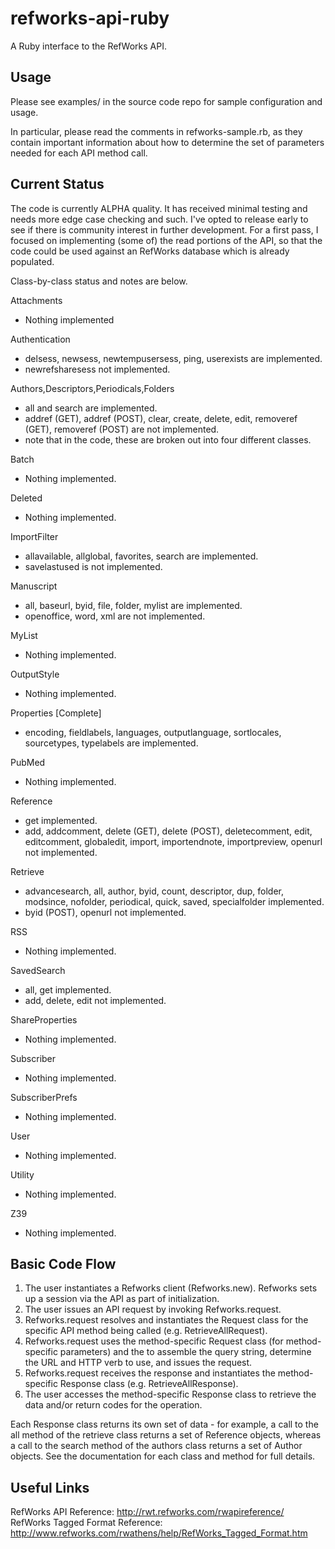 refworks-api-ruby
=================

A Ruby interface to the RefWorks API.

Usage
-----

Please see examples/ in the source code repo for sample configuration and usage.

In particular, please read the comments in refworks-sample.rb, as they contain important information about how
to determine the set of parameters needed for each API method call.

Current Status
--------------

The code is currently ALPHA quality.  It has received minimal testing and needs more edge case checking and such.
I've opted to release early to see if there is community interest in further development.  For a first pass, I
focused on implementing (some of) the read portions of the API, so that the code could be used against an
RefWorks database which is already populated.

Class-by-class status and notes are below.

Attachments
  - Nothing implemented

Authentication
  - delsess, newsess, newtempusersess, ping, userexists are implemented.
  - newrefsharesess not implemented.

Authors,Descriptors,Periodicals,Folders
  - all and search are implemented.
  - addref (GET), addref (POST), clear, create, delete, edit, removeref (GET), removeref (POST) are not implemented.
  - note that in the code, these are broken out into four different classes.

Batch
  - Nothing implemented.

Deleted
  - Nothing implemented.

ImportFilter
  - allavailable, allglobal, favorites, search are implemented.
  - savelastused is not implemented.

Manuscript
  - all, baseurl, byid, file, folder, mylist are implemented.
  - openoffice, word, xml are not implemented.

MyList
  - Nothing implemented.

OutputStyle
  - Nothing implemented.

Properties [Complete]
  - encoding, fieldlabels, languages, outputlanguage, sortlocales, sourcetypes, typelabels are implemented.

PubMed
  - Nothing implemented.

Reference
  - get implemented.
  - add, addcomment, delete (GET), delete (POST), deletecomment, edit, editcomment, globaledit, import,
    importendnote, importpreview, openurl not implemented.

Retrieve
  - advancesearch, all, author, byid, count, descriptor, dup, folder, modsince, nofolder, periodical, quick,
    saved, specialfolder implemented.
  - byid (POST), openurl not implemented.

RSS
  - Nothing implemented.

SavedSearch
  - all, get implemented.
  - add, delete, edit not implemented.

ShareProperties
  - Nothing implemented.

Subscriber
  - Nothing implemented.

SubscriberPrefs
  - Nothing implemented.

User
  - Nothing implemented.

Utility
  - Nothing implemented.

Z39
  - Nothing implemented.

Basic Code Flow
---------------

1.  The user instantiates a Refworks client (Refworks.new).  Refworks sets up a session via the API as part of
    initialization.
2.  The user issues an API request by invoking Refworks.request.
3.  Refworks.request resolves and instantiates the Request class for the specific API method being called
    (e.g. RetrieveAllRequest).
4.  Refworks.request uses the method-specific Request class (for method-specific parameters) and the to assemble
    the query string, determine the URL and HTTP verb to use, and issues the request.
5.  Refworks.request receives the response and instantiates the method-specific Response class
    (e.g. RetrieveAllResponse).
6.  The user accesses the method-specific Response class to retrieve the data and/or return codes for the operation.

Each Response class returns its own set of data - for example, a call to the all method of the retrieve class
returns a set of Reference objects, whereas a call to the search method of the authors class returns a set of
Author objects.  See the documentation for each class and method for full details.

Useful Links
------------

RefWorks API Reference: http://rwt.refworks.com/rwapireference/
RefWorks Tagged Format Reference: http://www.refworks.com/rwathens/help/RefWorks_Tagged_Format.htm

